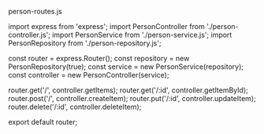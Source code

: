person-routes.js

  import express from 'express';
  import PersonController from './person-controller.js';
  import PersonService from './person-service.js';
  import PersonRepository from './person-repository.js';

  const router = express.Router();
  const repository = new PersonRepository(true);
  const service = new PersonService(repository);
  const controller = new PersonController(service);

  router.get('/', controller.getItems);
  router.get('/:id', controller.getItemById);
  router.post('/', controller.createItem);
  router.put('/:id', controller.updateItem);
  router.delete('/:id', controller.deleteItem);

  export default router;
